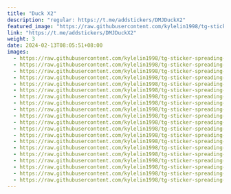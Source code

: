 ```yaml
---
title: "Duck X2"
description: "regular: https://t.me/addstickers/DMJDuckX2"
featured_image: "https://raw.githubusercontent.com/kylelin1998/tg-sticker-spreading-worldwide-images/main/img/c0b5fef6-2e1b-40f6-9fe3-c38852dd1647.jpg"
link: "https://t.me/addstickers/DMJDuckX2"
weight: 3
date: 2024-02-13T08:05:51+08:00
images:
  - https://raw.githubusercontent.com/kylelin1998/tg-sticker-spreading-worldwide-images/main/img/c0b5fef6-2e1b-40f6-9fe3-c38852dd1647.jpg
  - https://raw.githubusercontent.com/kylelin1998/tg-sticker-spreading-worldwide-images/main/img/d78aba22-6cf2-4505-baf3-4ea08e2f2b85.jpg
  - https://raw.githubusercontent.com/kylelin1998/tg-sticker-spreading-worldwide-images/main/img/28de0dd2-8c91-42a6-8ab3-c8440c191c21.jpg
  - https://raw.githubusercontent.com/kylelin1998/tg-sticker-spreading-worldwide-images/main/img/cb5888f8-bb34-4697-9f98-375aa85a8393.jpg
  - https://raw.githubusercontent.com/kylelin1998/tg-sticker-spreading-worldwide-images/main/img/bf7128c3-4e4d-4f46-8092-3d36e54b2227.jpg
  - https://raw.githubusercontent.com/kylelin1998/tg-sticker-spreading-worldwide-images/main/img/d3204031-0bf2-4f62-95c8-f41c92490e77.jpg
  - https://raw.githubusercontent.com/kylelin1998/tg-sticker-spreading-worldwide-images/main/img/bab67927-3a9b-43a5-8aa3-83c385eb76cb.jpg
  - https://raw.githubusercontent.com/kylelin1998/tg-sticker-spreading-worldwide-images/main/img/4a2d053e-5420-40e8-9569-1f1d16ac51d8.jpg
  - https://raw.githubusercontent.com/kylelin1998/tg-sticker-spreading-worldwide-images/main/img/63299b79-38fa-4fcb-a4d2-d3e79d7fc0ce.jpg
  - https://raw.githubusercontent.com/kylelin1998/tg-sticker-spreading-worldwide-images/main/img/5204d0af-9d96-4575-91e6-f3e0d7b6beb1.jpg
  - https://raw.githubusercontent.com/kylelin1998/tg-sticker-spreading-worldwide-images/main/img/f920e681-3059-4602-a469-f875557dd435.jpg
  - https://raw.githubusercontent.com/kylelin1998/tg-sticker-spreading-worldwide-images/main/img/c5b56f36-61a3-4f2b-a982-30e5a34d97b6.jpg
  - https://raw.githubusercontent.com/kylelin1998/tg-sticker-spreading-worldwide-images/main/img/dcb87953-742d-4e51-b537-f1e06d234951.jpg
  - https://raw.githubusercontent.com/kylelin1998/tg-sticker-spreading-worldwide-images/main/img/bc5a3a24-9d03-43b4-b276-47e3e977bc2e.jpg
  - https://raw.githubusercontent.com/kylelin1998/tg-sticker-spreading-worldwide-images/main/img/8e1e0854-2e7a-484e-ba4d-810febb7c747.jpg
  - https://raw.githubusercontent.com/kylelin1998/tg-sticker-spreading-worldwide-images/main/img/78a0cd76-6906-47a8-aa80-b60735d44d49.jpg
  - https://raw.githubusercontent.com/kylelin1998/tg-sticker-spreading-worldwide-images/main/img/bea4a819-7d41-4a62-a191-b820106f8d29.jpg
  - https://raw.githubusercontent.com/kylelin1998/tg-sticker-spreading-worldwide-images/main/img/99f8559a-47ee-4a0f-b2ca-4000cc1b0a07.jpg
  - https://raw.githubusercontent.com/kylelin1998/tg-sticker-spreading-worldwide-images/main/img/0be6b7aa-b727-485f-922e-7b589286a87a.jpg
  - https://raw.githubusercontent.com/kylelin1998/tg-sticker-spreading-worldwide-images/main/img/97704043-077e-44ac-87fe-7272a37fc6ed.jpg
---
```

